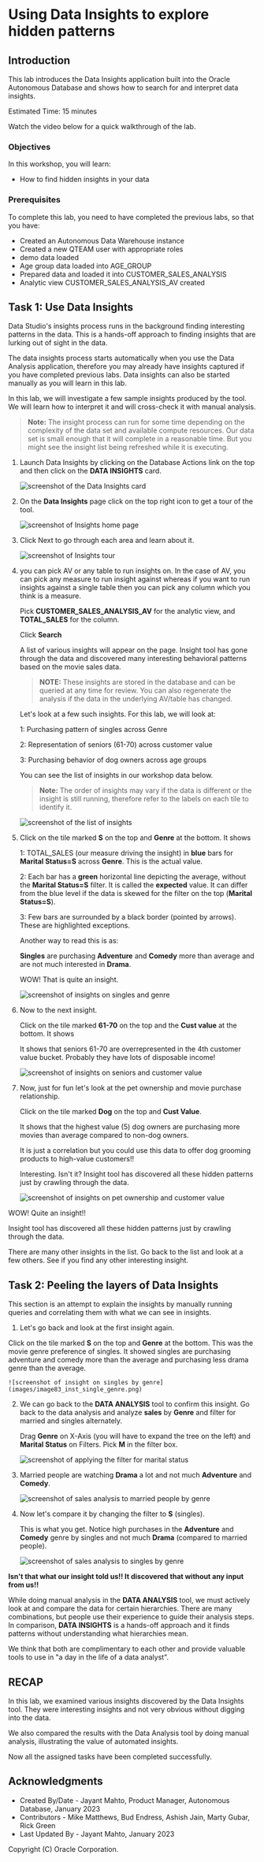 # Using Data Insights to explore hidden patterns


## Introduction

This lab introduces the Data Insights application built into the Oracle Autonomous Database and shows how to search for and interpret data insights.

Estimated Time: 15 minutes

Watch the video below for a quick walkthrough of the lab.
[](youtube:youtubeid)

### Objectives

In this workshop, you will learn:
-	How to find hidden insights in your data

### Prerequisites

To complete this lab, you need to have completed the previous labs, so that you have:

- Created an Autonomous Data Warehouse instance
- Created a new QTEAM user with appropriate roles
- demo data loaded
- Age group data loaded into AGE_GROUP
- Prepared data and loaded it into CUSTOMER_SALES_ANALYSIS
- Analytic view CUSTOMER_SALES_ANALYSIS_AV created

## Task 1: Use Data Insights

Data Studio's insights process runs in the background
finding interesting patterns in the data. This is a hands-off approach to
finding insights that are lurking out of sight in the data.

The data insights process starts automatically when you use the Data Analysis application, 
therefore you may already have insights captured if you have completed 
previous labs. Data insights can also be started manually as you will learn in this lab.

In this lab, we will investigate a few sample insights produced by the tool.
We will learn how to interpret it and will cross-check it with manual
analysis.

>**Note:** The insight process can run for some time depending on the
complexity of the data set and available compute resources. Our data set
is small enough that it will complete in a reasonable time. But you might
see the insight list being refreshed while it is executing.


1.  Launch Data Insights by clicking on the Database Actions link on the
    top and then click on the **DATA INSIGHTS** card.

    ![screenshot of the Data Insights card](images/image76_inst_card.png)

2.  On the **Data Insights** page click on the top right icon to get a tour of the
    tool.

    ![screenshot of Insights home page](images/image77_inst_home.png)

3.  Click Next to go through each area and learn about it.

    ![screenshot of Insights tour](images/image78_inst_tour.png)

4.  you can pick AV or any table to run insights on. In the case of AV, you
    can pick any measure to run insight against whereas if you want to
    run insights against a single table then you can pick any column
    which you think is a measure.

    Pick **CUSTOMER_SALES_ANALYSIS_AV** for the analytic view, and **TOTAL_SALES**
    for the column. 
    
    Click **Search**
    
    A list of various insights will appear on the page. Insight tool has gone through the data and discovered
    many interesting behavioral patterns based on the movie sales data.
    
    >**NOTE:** These insights are stored in the database and can be queried at any
    time for review. You can also regenerate the analysis if the data in
    the underlying AV/table has changed.
    
    Let's look at a few such insights. For this lab, we will look at:

      1: Purchasing pattern of singles across Genre

      2: Representation of seniors (61-70) across customer value

      3: Purchasing behavior of dog owners across age groups

    You can see the list of insights in our workshop data below.
        
    >**Note:** The order of
    insights may vary if the data is different or the insight is still
    running, therefore refer to the labels on each tile to identify it.

    ![screenshot of the list of insights](images/image79_inst_list.png)

5.  Click on the tile marked **S** on the top and **Genre** at the
    bottom. It shows

    1: TOTAL_SALES (our measure driving the insight) in **blue** bars for
    **Marital Status=S** across **Genre**. This is the actual value.
    
    2: Each bar has a **green** horizontal line depicting the average,
    without the **Marital Status=S** filter. It is called the **expected** value.
    It can differ from the blue level if the data is skewed for the filter
    on the top (**Marital Status=S**).
    
    3: Few bars are surrounded by a black border (pointed by arrows). These
    are highlighted exceptions.
    
    Another way to read this is as:
    
    **Singles** are purchasing **Adventure** and **Comedy** more than
    average and are not much interested in **Drama**.
    
    WOW! That is quite an insight.

    ![screenshot of insights on singles and genre](images/image80_inst_maritalstatus_genre.png)

6.  Now to the next insight.

    Click on the tile marked **61-70** on the top and the **Cust value** at
    the bottom. It shows
    
    It shows that seniors 61-70 are overrepresented in the 4th customer value
    bucket. Probably they have lots of disposable income!

    ![screenshot of insights on seniors and customer value](images/image81_inst_age_custvalue.png)

7.  Now, just for fun let's look at the pet ownership and movie purchase
    relationship.

    Click on the tile marked **Dog** on the top and **Cust Value**.
    
    It shows that the highest value (5) dog owners are purchasing more movies
    than average compared to non-dog owners.
    
    It is just a correlation but you could use this data to offer dog
    grooming products to high-value customers!!
    
    Interesting. Isn't it? Insight tool has discovered all these hidden
    patterns just by crawling through the data.

    ![screenshot of insights on pet ownership and customer value](images/image82_inst_pet_custvalue.png)

  WOW! Quite an insight!! 
  
  Insight tool has discovered all these hidden patterns just by crawling through the data.
  
  There are many other insights in the list. Go back to the list and look at 
  a few others. See if you find any other interesting insight.

## Task 2: Peeling the layers of Data Insights

This section is an attempt to explain the insights by manually running
queries and correlating them with what we can see in insights.

1.  Let's go back and look at the first insight again.

Click on the tile marked **S** on the top and **Genre** at the bottom. This 
was the movie genre preference of singles. It showed singles are purchasing 
adventure and comedy more than the average and purchasing less drama genre than 
the average.

    ![screenshot of insight on singles by genre](images/image83_inst_single_genre.png)

2.  We can go back to the **DATA ANALYSIS** tool to confirm this
    insight. Go back to the data analysis and analyze **sales** by **Genre** and
    filter for married and singles alternately.

    Drag **Genre** on X-Axis (you will have to expand the tree on the left)
    and **Marital Status** on Filters. Pick **M** in the filter box.

    ![screenshot of applying the filter for marital status](images/image84_analyze_filter.png)

3.  Married people are watching **Drama** a lot and not much
    **Adventure** and **Comedy**.

    ![screenshot of sales analysis to married people by genre](images/image85_analyze_married_genre.png)

4.  Now let's compare it by changing the filter to **S** (singles).

    This is what you get. Notice high purchases in the **Adventure** and
    **Comedy** genre by singles and not much **Drama** (compared to
    married people).

    ![screenshot of sales analysis to singles by genre](images/image86_analyze_single_genre.png)

**Isn't that what our insight told us!! It discovered that without any input from
us!!** 

While doing manual analysis in the **DATA ANALYSIS** tool, 
we must actively look at and compare the data for
certain hierarchies. There are many combinations, but people use their
experience to guide their analysis steps. In comparison, **DATA
INSIGHTS** is a hands-off approach and it finds patterns without
understanding what hierarchies mean.

We think that both are complimentary to each other and provide valuable
tools to use in "a day in the life of a data analyst".

## RECAP

In this lab, we examined various insights discovered by the Data Insights tool. 
They were interesting insights and not very obvious without digging into the data.

We also compared the results with the Data Analysis tool by doing manual analysis, illustrating 
the value of automated insights.

Now all the assigned tasks have been completed successfully. 

## Acknowledgments

- Created By/Date - Jayant Mahto, Product Manager, Autonomous Database, January 2023
- Contributors - Mike Matthews, Bud Endress, Ashish Jain, Marty Gubar, Rick Green
- Last Updated By - Jayant Mahto, January 2023


Copyright (C)  Oracle Corporation.